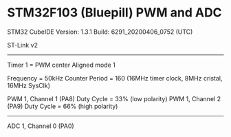 # STM32F103 (Bluepill) PWM and ADC

STM32 CubeIDE Version: 1.3.1
Build: 6291_20200406_0752 (UTC)

ST-Link v2 

-----
Timer 1 = PWM center Aligned mode 1

Frequency = 50kHz
Counter Period = 160 (16MHz timer clock, 8MHz cristal, 16MHz SysClk)

PWM 1, Channel 1 (PA8) Duty Cycle  = 33% (low polarity)
PWM 1, Channel 2 (PA9) Duty Cycle  = 66% (high polarity)

-----
ADC 1, Channel 0 (PA0)

